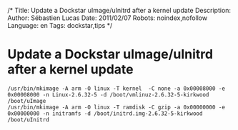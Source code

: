 /*
Title: Update a Dockstar uImage/uInitrd after a kernel update
Description: 
Author: Sébastien Lucas
Date: 2011/02/07
Robots: noindex,nofollow
Language: en
Tags: dockstar,tips
*/
# Update a Dockstar uImage/uInitrd after a kernel update

```
/usr/bin/mkimage -A arm -O linux -T kernel  -C none -a 0x00008000 -e 0x00008000 -n Linux-2.6.32-5 -d /boot/vmlinuz-2.6.32-5-kirkwood /boot/uImage
/usr/bin/mkimage -A arm -O linux -T ramdisk -C gzip -a 0x00000000 -e 0x00000000 -n initramfs -d /boot/initrd.img-2.6.32-5-kirkwood /boot/uInitrd
```







